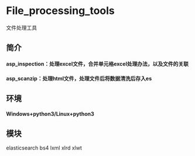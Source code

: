 # File_processing_tools
文件处理工具
## 简介
#### asp_inspection：处理excel文件，合并单元格excel处理办法，以及文件的关联
#### asp_scanzip：处理html文件，处理文件后将数据清洗后存入es

## 环境
#### Windows+python3/Linux+python3

## 模块
elasticsearch
bs4
lxml
xlrd
xlwt
